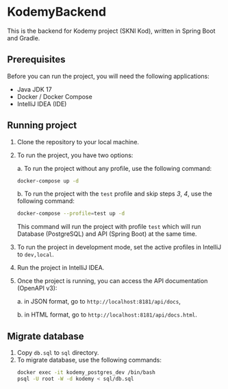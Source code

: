 # KodemyBackend

This is the backend for Kodemy project (SKNI Kod), written in Spring Boot and Gradle.

## Prerequisites

Before you can run the project, you will need the following applications:

- Java JDK 17
- Docker / Docker Compose
- IntelliJ IDEA (IDE)

## Running project

1. Clone the repository to your local machine.
2. To run the project, you have two options:

   a. To run the project without any profile, use the following command:
   ```bash
   docker-compose up -d
   ```
   b. To run the project with the `test` profile and skip steps _3_, _4_, use the following command:
   ```bash
   docker-compose --profile=test up -d
   ```
   This command will run the project with profile `test` which will run Database (PostgreSQL) and API (Spring Boot) at the same time.
3. To run the project in development mode, set the active profiles in IntelliJ to `dev,local`.
4. Run the project in IntelliJ IDEA.
5. Once the project is running, you can access the API documentation (OpenAPI v3):

   a. in JSON format, go to `http://localhost:8181/api/docs`,

   b. in HTML format, go to `http://localhost:8181/api/docs.html`.

## Migrate database

1. Copy `db.sql` to `sql` directory.
2. To migrate database, use the following commands:
   ```bash
   docker exec -it kodemy_postgres_dev /bin/bash
   psql -U root -W -d kodemy < sql/db.sql
   ```